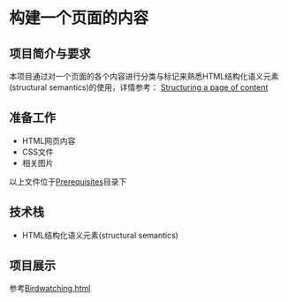 # 构建一个页面的内容

## 项目简介与要求
本项目通过对一个页面的各个内容进行分类与标记来熟悉HTML结构化语义元素(structural semantics)的使用，详情参考：
[Structuring a page of content](https://developer.mozilla.org/en-US/docs/Learn/HTML/Introduction_to_HTML/Structuring_a_page_of_content)

## 准备工作
- HTML网页内容
- CSS文件
- 相关图片

以上文件位于[Prerequisites](https://github.com/LiTAooooo/HTML-Projects/edit/master/pro2-Structuring%20a%20page%20of%20content/prerequisites)目录下

## 技术栈
- HTML结构化语义元素(structural semantics)

## 项目展示
参考[Birdwatching.html](https://litaooooo.github.io/HTML-Projects/pro2-Structuring%20a%20page%20of%20content/Birdwatching.html)
